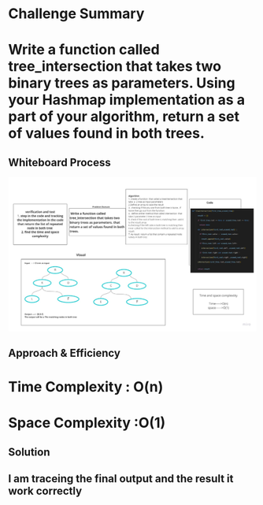 

# Challenge Summary
<!-- Description of the challenge -->
# Write a function called tree_intersection that takes two binary trees as parameters. Using your Hashmap implementation as a part of your algorithm, return a set of values found in both trees.


## Whiteboard Process
<!-- Embedded whiteboard image -->
![image5](tree_intersction.jpg)
## Approach & Efficiency
<!-- What approach did you take? Why? What is the Big O space/time for this approach? -->

# Time Complexity : O(n)
# Space Complexity :O(1)

## Solution
<!-- Show how to run your code, and examples of it in action -->

## I am traceing the final output and the result it work correctly
